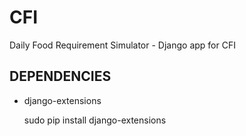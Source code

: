 # CFI

Daily Food Requirement Simulator - Django app for CFI


DEPENDENCIES
-------------
* django-extensions

	sudo pip install django-extensions
